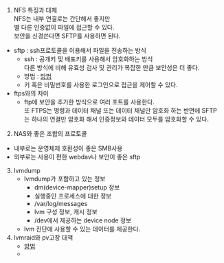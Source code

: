 1. NFS 특징과 대체  
NFS는 내부 연결로는 간단해서 좋지만  
별 다른 인증없이 파일에 접근할 수 있다.  
보안을 신경쓴다면 SFTP를 사용하면 된다.  
- sftp : ssh프로토콜을 이용해서 파일을 전송하는 방식
    - ssh : 공개키 및 배포키를 사용해서 암호화하는 방식  
    다른 방식에 비해 유효성 검사 및 관리가 복잡한 만큼 보안성은 더 좋다.  
    - 방법 : [방법](https://daanv.tistory.com/103)
    - 키 혹은 비밀번호를 사용한 로그인으로 접근을 제어할 수 있다.
- ftps와의 차이 
    - ftp에 보안을 추가한 방식으로 여러 포트를 사용한다.  
    또 FTPS는 명령과 데이터 채널 또는 데이터 채널만 암호화 하는 반면에 SFTP는 하나의 연결만 암호화 해서 인증정보와 데이터 모두를 암호화할 수 있다.  
2. NAS와 좋은 조합의 프로토콜  
- 내부로는 운영체제 호환성이 좋은 SMB사용
- 외부로는 사용이 편한 webdav나 보안이 좋은 sftp

3. lvmdump  
    - lvmdump가 포함하고 있는 정보
        - dm(device-mapper)setup 정보
        - 실행중인 프로세스에 대한 정보
        - /var/log/messages
        - lvm 구성 정보, 캐시 정보
        - /dev에서 제공하는 device node 정보
    - lvm 진단에 사용할 수 있는 데이터를 제공한다.
4. lvmraid와 pv고장 대책
    - [방법](https://hyuksssss.tistory.com/entry/%EC%A0%80%EC%9E%A5%EC%86%8C%EA%B4%80%EB%A6%ACLVMRAID)
    - 